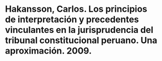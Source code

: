 # Hakansson, Carlos. Los principios de interpretación y precedentes vinculantes en la jurisprudencia del tribunal constitucional peruano. Una aproximación. 2009.

